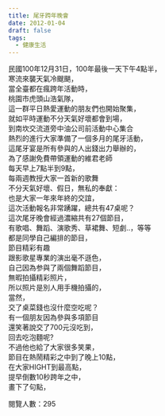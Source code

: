 ```yaml
---
title: 尾牙跨年晚會
date: 2012-01-04
draft: false
tags:
  - 健康生活
---
```

民國100年12月31日，100年最後一天下午4點半，  
寒流來襲天氣冷颼颶，  
當全臺都在瘋跨年活動時，  
桃園市虎頭山浩氣隊，  
這一群平日熱愛運動的朋友們也開始聚集，  
就如平時運動不分天氣好壞都會到場，  
到南坎交流道旁中油公司前活動中心集合  
熱烈的進行大家準備了一個多月的尾牙活動，  
這尾牙宴是所有參與的人出錢出力舉辦的，  
為了感謝免費帶領運動的維君老師  
每天早上7點半到9點，  
每兩週教授大家一首新的歌舞  
不分天氣好壞、假日，無私的奉獻：  
也是大家一年來年終的交誼，  
這次活動報名非常踴躍，總共有47桌呢？  
這次尾牙晚會經過濃縮共有27個節目，  
有歌唱、舞蹈、演歌秀、草裙舞、短劇..，等等  
都是同學自己編排的節目，  
節目精彩有趣  
跟影歌星專業的演出毫不遜色，  
自己因為参與了兩個舞蹈節目，  
無暇拍攝精彩照片，  
所以照片是別人用手機拍攝的，  
當然，  
交了桌菜錢也沒什麼空吃呢？  
有一個朋友因為參與多項節目  
還笑著說交了700元沒吃到，  
回去吃泡麵呢?  
不過他也給了大家很多笑果，  
節目在熱鬧精彩之中到了晚上10點，  
在大家HIGHT到最高點，  
提早倒數10秒跨年之中，  
畫下了句點，  

閱覽人數：295